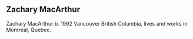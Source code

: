 ## Zachary MacArthur
Zachary MacArthur b. 1992 Vancouver British Columbia, lives and works in Montréal, Quebec.

